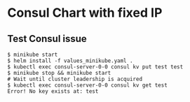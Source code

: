 # Consul Chart with fixed IP

## Test Consul issue

```shell
$ minikube start
$ helm install -f values_minikube.yaml .
$ kubectl exec consul-server-0-0 consul kv put test test
$ minikube stop && minikube start
# Wait until cluster leadership is acquired
$ kubectl exec consul-server-0-0 consul kv get test
Error! No key exists at: test
```
